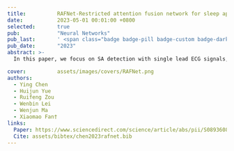 ```yaml
---
title:          RAFNet-Restricted attention fusion network for sleep apnea detection
date:           2023-05-01 00:01:00 +0800
selected:       true
pub:            "Neural Networks"
pub_last:       ' <span class="badge badge-pill badge-custom badge-dark">Journal</span>'
pub_date:       "2023"
abstract: >-
  In this paper, we focus on SA detection with single lead ECG signals, which can be easily collected by a portable device. Under this context, we propose a restricted attention fusion network called RAFNet for sleep apnea detection. 

cover:          assets/images/covers/RAFNet.png
authors:
  - Ying Chen
  - Huijun Yue
  - Ruifeng Zou
  - Wenbin Lei
  - Wenjun Ma
  - Xiaomao Fan†
links:
  Paper: https://www.sciencedirect.com/science/article/abs/pii/S0893608023001454
  Cite: assets/bibtex/chen2023rafnet.bib
---
```

